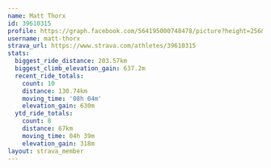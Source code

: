 ```yaml
---
name: Matt Thorx
id: 39610315
profile: https://graph.facebook.com/564195000748478/picture?height=256&width=256
username: matt-thorx
strava_url: https://www.strava.com/athletes/39610315
stats:
  biggest_ride_distance: 203.57km
  biggest_climb_elevation_gain: 637.2m
  recent_ride_totals:
    count: 10
    distance: 130.74km
    moving_time: '08h 04m'
    elevation_gain: 630m
  ytd_ride_totals:
    count: 8
    distance: 67km
    moving_time: 04h 39m
    elevation_gain: 318m
layout: strava_member
--- 
```

